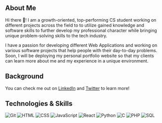 
About Me
---

Hi there 👋! I am a growth-oriented, top-performing CS student working on different projects across the field to to utilize gained knowledge and software skills to further develop my professional character while bringing unique problem-solving skills to the tech industry. 

I have a passion for developing different Web Applications and working on various software projects that help people with their day-to-day problems. Soon, I will be deploying my personal portfolio website so that my clients can learn more about me and my experience in a unique environment. 


Background
---
You can check me out on <a href="https://www.linkedin.com/in/lazizjonalimov/">LinkedIn</a> and <a href="https://www.twitter.com/lazizjonalimov/">Twitter</a> to learn more!


Technologies & Skills
---
![Git](https://img.shields.io/badge/-Git-000?style=flat&logo=git&logoColor=white&color=404254)
![HTML](https://img.shields.io/badge/-HTML-000?style=flat&logo=html5&logoColor=white&color=404254)
![CSS](https://img.shields.io/badge/-CSS-000?style=flat&logo=css3&logoColor=white&color=404254)
![JavaScript](https://img.shields.io/badge/-JavaScript-000?style=flat&logoColor=white&logo=javascript&color=404254)
![React](https://img.shields.io/badge/-React-000?style=flat&logoColor=white&logo=React&color=404254)
![Python](https://img.shields.io/badge/-Python-000?style=flat&logoColor=white&logo=python&color=404254)
![C](https://img.shields.io/badge/-C-000?style=flat&logoColor=white&logo=l&color=404254)
![PHP](https://img.shields.io/badge/-PHP-000?style=flat&logoColor=white&logo=php&color=404254)
![SQL](https://img.shields.io/badge/-SQL-000?style=flat&logoColor=white&logo=sql&color=404254)



<!--
**lazizjonalimov/lazizjonalimov** is a ✨ _special_ ✨ repository because its `README.md` (this file) appears on your GitHub profile.

Here are some ideas to get you started:

- 🔭 I’m currently working on ...
- 🌱 I’m currently learning ...
- 👯 I’m looking to collaborate on ...
- 🤔 I’m looking for help with ...
- 💬 Ask me about ...
- 📫 How to reach me: ...
- 😄 Pronouns: ...
- ⚡ Fun fact: ...
-->
